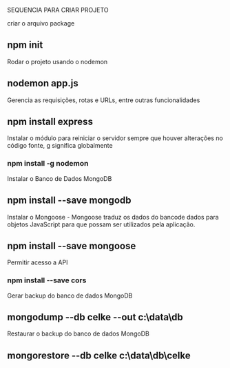 SEQUENCIA PARA CRIAR PROJETO

criar o arquivo package
## npm init

Rodar o projeto usando o nodemon
## nodemon app.js
Gerencia as requisições, rotas e URLs, entre outras funcionalidades
## npm install express

Instalar o módulo para reiniciar o servidor sempre que houver alterações no código fonte, g significa globalmente
### npm install -g nodemon 

Instalar o Banco de Dados MongoDB
## npm install --save mongodb

Instalar o Mongoose - Mongoose traduz os dados do bancode dados para objetos JavaScript para que possam ser utilizados pela aplicação.
## npm install --save mongoose

Permitir acesso a API
### npm install --save cors

Gerar backup do banco de dados MongoDB
## mongodump  --db celke --out c:\data\db

Restaurar o backup do banco de dados MongoDB
## mongorestore --db celke c:\data\db\celke



